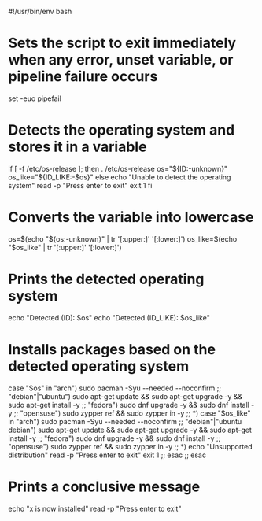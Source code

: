 #!/usr/bin/env bash

# Sets the script to exit immediately when any error, unset variable, or pipeline failure occurs
set -euo pipefail

# Detects the operating system and stores it in a variable
if [ -f /etc/os-release ]; then
    . /etc/os-release
    os="${ID:-unknown}"
    os_like="${ID_LIKE:-$os}"
else
    echo "Unable to detect the operating system"
    read -p "Press enter to exit"
    exit 1
fi

# Converts the variable into lowercase
os=$(echo "${os:-unknown}" | tr '[:upper:]' '[:lower:]')
os_like=$(echo "$os_like" | tr '[:upper:]' '[:lower:]')

# Prints the detected operating system
echo "Detected (ID): $os"
echo "Detected (ID_LIKE): $os_like"

# Installs packages based on the detected operating system
case "$os" in
    "arch")
        sudo pacman -Syu --needed --noconfirm
        ;;
    "debian"|"ubuntu")
        sudo apt-get update && sudo apt-get upgrade -y && sudo apt-get install -y
        ;;
    "fedora")
        sudo dnf upgrade -y && sudo dnf install -y
        ;;
    "opensuse")
        sudo zypper ref && sudo zypper in -y
        ;;
    *)
        case "$os_like" in
            "arch")
                sudo pacman -Syu --needed --noconfirm
                ;;
            "debian"|"ubuntu debian")
                sudo apt-get update && sudo apt-get upgrade -y && sudo apt-get install -y
                ;;
            "fedora")
                sudo dnf upgrade -y && sudo dnf install -y
                ;;
            "opensuse")
                sudo zypper ref && sudo zypper in -y
                ;;
            *)
                echo "Unsupported distribution"
                read -p "Press enter to exit"
                exit 1
                ;;
        esac
        ;;
esac

# Prints a conclusive message
echo "x is now installed"
read -p "Press enter to exit"

